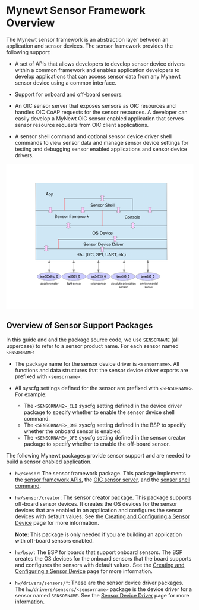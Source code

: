 # Mynewt Sensor Framework Overview

The Mynewt sensor framework is an abstraction layer between an application and sensor devices. The sensor framework provides the following support: 

* A set of APIs that allows developers to develop sensor device drivers within a common framework and enables application developers to develop applications that can access sensor data from any Mynewt sensor device using a common interface.

* Support for onboard and off-board sensors.

* An OIC sensor server that exposes sensors as OIC resources and handles OIC CoAP requests for the sensor resources. A developer can easily develop a MyNewt OIC sensor enabled application that serves sensor resource requests from OIC client applications.

* A sensor shell command and optional sensor device driver shell commands to view sensor data and manage sensor device settings for testing and debugging sensor enabled applications and sensor device drivers.

![Alt Layout - Sensor Framework](/os/modules/sensor_framework/sensor_framework.png)
<br>



## Overview of Sensor Support Packages


In this guide and and the package source code, we use `SENSORNAME` (all uppercase) to refer to a sensor product name. For each sensor named `SENSORNAME`: 

* The package name for the sensor device driver is `<sensorname>`. All functions and data structures that the sensor device driver exports are prefixed with `<sensorname>`. 

* All syscfg settings defined for the sensor are prefixed with `<SENSORNAME>`. For example:
    * The `<SENSORNAME>_CLI` syscfg setting defined in the device driver package to specify whether to enable the sensor device shell command.
    * The `<SENSORNAME>_ONB` syscfg setting defined in the BSP to specify whether the onboard sensor is enabled.
    * The `<SENSORNAME>_OFB` syscfg setting defined in the sensor creator package to specify whether to enable the off-board sensor.

The following Mynewt packages provide sensor support and are needed to build a sensor enabled application.

* `hw/sensor`: The sensor framework package. This package implements the [sensor framework APIs](/os/modules/sensor_framework/sensor_api.md), the [OIC sensor server](/os/modules/sensor_framework/sensor_oic.md), and the [sensor shell command](/os/modules/sensor_framework/sensor_shell.md). 

* `hw/sensor/creator`: The sensor creator package. This package supports off-board sensor devices. It creates the OS devices for the sensor devices that are enabled in an application and configures the sensor devices with default values. See the [Creating and Configuring a Sensor Device](/os/modules/sensor_framework/sensor_create.md) page for more information. 

    **Note:** This package is only needed if you are building an application with off-board sensors enabled.

* `hw/bsp/`: The BSP for boards that support onboard sensors. The BSP creates the OS devices for the onboard sensors that the board supports and configures the sensors with default values.  See the [Creating and Configuring a Sensor Device](/os/modules/sensor_framework/sensor_create.md) page for more information.

* `hw/drivers/sensors/*`: These are the sensor device driver packages. The `hw/drivers/sensors/<sensorname>` package is the device driver for a sensor named `SENSORNAME`. See the [Sensor Device Driver](/os/modules/sensor_framework/sensor_driver.md) page for more information.

